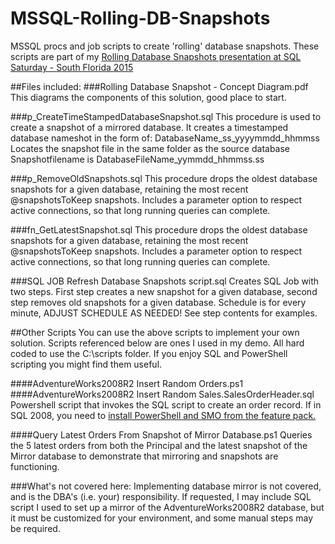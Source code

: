 # MSSQL-Rolling-DB-Snapshots
MSSQL procs and job scripts to create 'rolling' database snapshots.
These scripts are part of my [Rolling Database Snapshots presentation at SQL Saturday - South Florida 2015](http://www.sqlsaturday.com/379/Sessions/Details.aspx?sid=36496)

##Files included:
###Rolling Database Snapshot - Concept Diagram.pdf
This diagrams the components of this solution, good place to start.


###p_CreateTimeStampedDatabaseSnapshot.sql
This procedure is used to create a snapshot of a mirrored database.
It creates a timestamped database nameshot in the form of:
DatabaseName_ss_yyyymmdd_hhmmss
Locates the snapshot file in the same folder as the source database
Snapshotfilename is DatabaseFileName_yymmdd_hhmmss.ss

###p_RemoveOldSnapshots.sql
This procedure drops the oldest database snapshots for a given database,
retaining the most recent @snapshotsToKeep snapshots.
Includes a parameter option to respect active connections, so that long running queries can complete.

###fn_GetLatestSnapshot.sql
This procedure drops the oldest database snapshots for a given database,
retaining the most recent @snapshotsToKeep snapshots.
Includes a parameter option to respect active connections, so that long running queries can complete.

###SQL JOB Refresh Database Snapshots script.sql
Creates SQL Job with two steps. First step creates a new snapshot for a given database, second step removes old snapshots for a given database.
Schedule is for every minute, ADJUST SCHEDULE AS NEEDED!
See step contents for examples.

##Other Scripts
You can use the above scripts to implement your own solution. 
Scripts referenced below are ones I used in my demo. All hard coded to use the C:\scripts folder.
If you enjoy SQL and PowerShell scripting you might find them useful.


####AdventureWorks2008R2 Insert Random Orders.ps1
####AdventureWorks2008R2 Insert Random Sales.SalesOrderHeader.sql
Powershell script that invokes the SQL script to create an order record. If in SQL 2008, you need to [install PowerShell and SMO from the feature pack.](https://chocolatey.org/packages/SQL2008.Powershell)

####Query Latest Orders From Snapshot of Mirror Database.ps1
Queries the 5 latest orders from both the Principal and the latest snapshot of the Mirror database to demonstrate that mirroring and snapshots are functioning. 

###What's not covered here:
Implementing database mirror is not covered, and is the DBA's (i.e. your) responsibility. 
If requested, I may include SQL script I used to set up a mirror of the AdventureWorks2008R2 database, 
but it must be customized for your environment, and some manual steps may be required.
